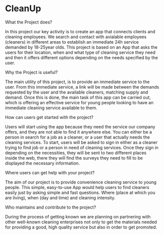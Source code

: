 # CleanUp
What the Project does?

In this project our key activity is to create an app that connects clients and cleaning employees. We search and contact with avialable employees (cleaners) in different areas to establish an immediate 24h service demanded by 18-25year olds. This project is based on an App that asks the users for their location, when and what type of cleaning service they need and then it offers different options depending on the needs specified by the user. 

Why the Project is useful?

The main utility of this project, is to provide an immediate service to the user. From this immediate service, a link will be made between the demands requested by the user and the available cleaners, matching supply and demand. Once this is done, the main task of this app can be carried out, which is offering an effective service for young people looking to have an immediate cleaning service available to them.

How can users get started with the project?

Users will start using the app because they need the service our company offers, and they are not able to find it anywhere else. You can either be a person in search for a job as a cleaner, or a user that actually needs the cleaning services.
To start, users will be asked to sign in either as a cleaner trying to find job or a person in need of cleaning services. Once they sign in depending on the necessities, they will be sent to two different places inside the web, there they will find the surveys they need to fill to be displayed the necessary information. 

Where users can get help with your project?

The aim of our project is to provide convenience cleaning service to young people. This simple, easy-to-use App would help users to find cleaners easily just by asking simple and fast questions. Where (place at which you are living), when (day and time) and cleaning intensity. 

Who maintains and contribute to the project?

During the process of getting known we are planning on partnering with other well-known cleaning enterprises not only to get the materials needed for providing a good, high quality service but also in order to get promoted.
